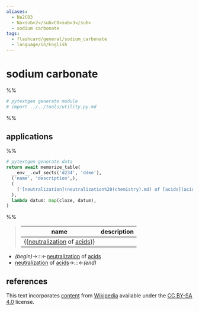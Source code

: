 ```yaml
---
aliases:
  - Na2CO3
  - Na<sub>2</sub>CO<sub>3</sub>
  - sodium carbonate
tags:
  - flashcard/general/sodium_carbonate
  - language/in/English
---
```


# sodium carbonate

%%

```Python
# pytextgen generate module
# import ../../tools/utility.py.md
```

%%

## applications

%%

```Python
# pytextgen generate data
return await memorize_table(
  __env__.cwf_sects('d234', 'ddee'),
  ('name', 'description',),
  (
    ('[neutralization](neutralization%20(chemistry).md) of [acids](acid.md)', '',),
  ),
  lambda datum: map(cloze, datum),
)
```

%%

<!--pytextgen generate section="d234"--><!-- The following content is generated at 2023-04-07T10:18:03.937580+08:00. Any edits will be overridden! -->

> | name | description |
> |-|-|
> | {{[neutralization](neutralization%20(chemistry).md) of [acids](acid.md)}} |  |

<!--/pytextgen-->

<!--pytextgen generate section="ddee"--><!-- The following content is generated at 2024-01-04T20:17:52.669058+08:00. Any edits will be overridden! -->

- _(begin)_→:::←[neutralization](neutralization%20(chemistry).md) of [acids](acid.md)
- [neutralization](neutralization%20(chemistry).md) of [acids](acid.md)→:::←_(end)_

<!--/pytextgen-->

## references

This text incorporates [content](https://en.wikipedia.org/wiki/sodium_carbonate) from [Wikipedia](Wikipedia.md) available under the [CC BY-SA 4.0](https://creativecommons.org/licenses/by-sa/4.0/) license.

